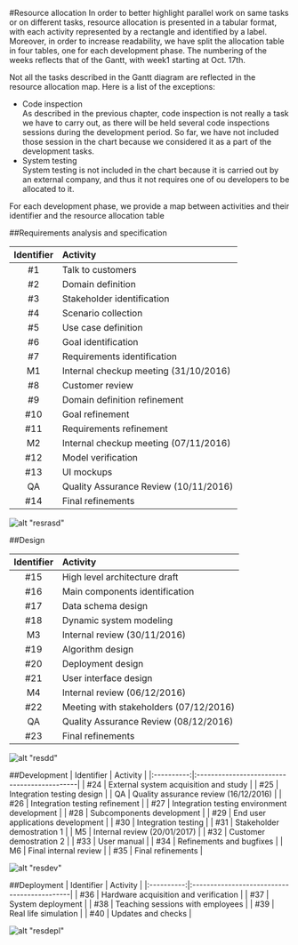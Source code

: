 #Resource allocation
In order to better highlight parallel work on same tasks or on different tasks, resource allocation is presented in a tabular format, with each activity represented by a rectangle and identified by a label. Moreover, in order to increase readability, we have split the allocation table in four tables, one for each development phase. The numbering of the weeks reflects that of the Gantt, with week1 starting at Oct. 17th.

Not all the tasks described in the Gantt diagram are reflected in the resource allocation map. Here is a list of the exceptions:

* Code inspection  
  As described in the previous chapter, code inspection is not really a task we have to carry out, as there will be held several code inspections sessions during the development period. So far, we have not included those session in the chart because we considered it as a part of the development tasks.
* System testing  
  System testing is not included in the chart because it is carried out by an external company, and thus it not requires one of ou developers to be allocated to it.

For each development phase, we provide a map between activities and their identifier and the resource allocation table

##Requirements analysis and specification

| Identifier | Activity                              |
|:----------:|:--------------------------------------|
| #1         | Talk to customers                     |
| #2         | Domain definition                     |
| #3         | Stakeholder identification            |
| #4         | Scenario collection                   |
| #5         | Use case definition                   |
| #6         | Goal identification                   |
| #7         | Requirements identification           |
| M1         | Internal checkup meeting (31/10/2016) |
| #8         | Customer review                       |
| #9         | Domain definition refinement          |
| #10        | Goal refinement                       |
| #11        | Requirements refinement               |
| M2         | Internal checkup meeting (07/11/2016) |
| #12        | Model verification                    |
| #13        | UI mockups                            |
| QA         | Quality Assurance Review (10/11/2016) |
| #14        | Final refinements                     |

![alt "resrasd"](http://localhost/powerenjoy/PP/images/resources/RASD.png)

##Design

| Identifier | Activity                               |
|:----------:|:---------------------------------------|
| #15        | High level architecture draft          |
| #16        | Main components identification         |
| #17        | Data schema design                     |
| #18        | Dynamic system modeling                |
| M3         | Internal review (30/11/2016)           |
| #19        | Algorithm design                       |
| #20        | Deployment design                      |
| #21        | User interface design                  |
| M4         | Internal review (06/12/2016)           |
| #22        | Meeting with stakeholders (07/12/2016) |
| QA         | Quality Assurance Review (08/12/2016)  |
| #23        | Final refinements                      |

![alt "resdd"](http://localhost/powerenjoy/PP/images/resources/DD.png)

##Development
| Identifier | Activity                                    |
|:----------:|:--------------------------------------------|
| #24        | External system acquisition and study       |
| #25        | Integration testing design                  |
| QA         | Quality assurance review (16/12/2016)       |
| #26        | Integration testing refinement              |
| #27        | Integration testing environment development |
| #28        | Subcomponents development                   |
| #29        | End user applications development           |
| #30        | Integration testing                         |
| #31        | Stakeholder demostration 1                  |
| M5         | Internal review (20/01/2017)                |
| #32        | Customer demostration 2                     |
| #33        | User manual                                 |
| #34        | Refinements and bugfixes                    |
| M6         | Final internal review                       |
| #35        | Final refinements                           |

![alt "resdev"](http://localhost/powerenjoy/PP/images/resources/DEV.png)

##Deployment
| Identifier | Activity                                    |
|:----------:|:--------------------------------------------|
| #36        | Hardware acquisition and verification       |
| #37        | System deployment                           |
| #38        | Teaching sessions with employees            |
| #39        | Real life simulation                        |
| #40        | Updates and checks                          |

![alt "resdepl"](http://localhost/powerenjoy/PP/images/resources/DEPL.png)